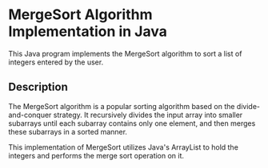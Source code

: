 # MergeSort Algorithm Implementation in Java

This Java program implements the MergeSort algorithm to sort a list of integers entered by the user.

## Description

The MergeSort algorithm is a popular sorting algorithm based on the divide-and-conquer strategy. It recursively divides the input array into smaller subarrays until each subarray contains only one element, and then merges these subarrays in a sorted manner. 

This implementation of MergeSort utilizes Java's ArrayList to hold the integers and performs the merge sort operation on it.


